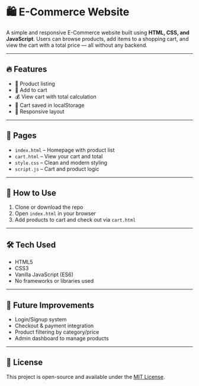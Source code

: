 # 🛍️ E-Commerce Website

A simple and responsive E-Commerce website built using **HTML, CSS, and JavaScript**. Users can browse products, add items to a shopping cart, and view the cart with a total price — all without any backend.

---

## 🔥 Features

- 🧾 Product listing  
- 🛒 Add to cart  
- 💰 View cart with total calculation  
- 💾 Cart saved in localStorage  
- 📱 Responsive layout  

---

## 📁 Pages

- `index.html` – Homepage with product list  
- `cart.html` – View your cart and total  
- `style.css` – Clean and modern styling  
- `script.js` – Cart and product logic  

---

## 🚀 How to Use

1. Clone or download the repo  
2. Open `index.html` in your browser  
3. Add products to cart and check out via `cart.html`

---

## 🛠 Tech Used

- HTML5  
- CSS3  
- Vanilla JavaScript (ES6)  
- No frameworks or libraries used  

---

## 📌 Future Improvements

- Login/Signup system  
- Checkout & payment integration  
- Product filtering by category/price  
- Admin dashboard to manage products  

---

## 📄 License

This project is open-source and available under the [MIT License](LICENSE).
